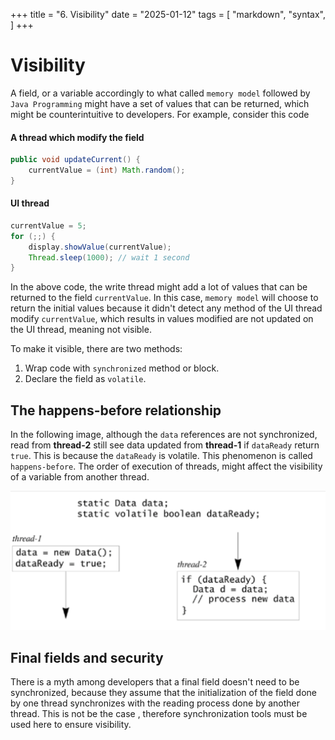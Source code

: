 +++
title = "6. Visibility"
date = "2025-01-12"
tags = [
    "markdown",
    "syntax",
]
+++

# Visibility

A field, or a variable accordingly to what called `memory model` followed by `Java Programming` might have a set of 
values that can be returned, which might be counterintuitive to developers. For example, consider this code

#### A thread which modify the field
```java
public void updateCurrent() {
    currentValue = (int) Math.random();
}
```

#### UI thread
```java
currentValue = 5;
for (;;) {
    display.showValue(currentValue);
    Thread.sleep(1000); // wait 1 second
}
```

In the above code, the write thread might add a lot of values that can be returned to the field `currentValue`. In
this case, `memory model` will choose to return the initial values because it didn't detect any method of the
UI thread modify `currentValue`, which results in values modified are not updated on the UI thread, meaning not 
visible.

To make it visible, there are two methods:
1. Wrap code with `synchronized` method or block.
2. Declare the field as `volatile`.

## The happens-before relationship
In the following image, although the `data` references are not synchronized, read from **thread-2** still see
data updated from **thread-1** if `dataReady` return `true`. This is because the `dataReady` is volatile. This
phenomenon is called `happens-before`. The order of execution of threads, might affect the visibility of a variable 
from another thread.

![img](visibility.png)

## Final fields and security
There is a myth among developers that a final field doesn't need to be synchronized, because they assume that the initialization of the field done by one thread synchronizes with the reading process done by another thread. This is not be the case
, therefore synchronization tools must be used here to ensure visibility.